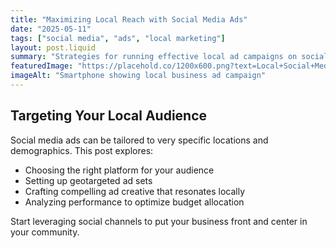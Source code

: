 ```yaml
---
title: "Maximizing Local Reach with Social Media Ads"
date: "2025-05-11"
tags: ["social media", "ads", "local marketing"]
layout: post.liquid
summary: "Strategies for running effective local ad campaigns on social platforms to engage community audiences."
featuredImage: "https://placehold.co/1200x600.png?text=Local+Social+Media+Ads"
imageAlt: "Smartphone showing local business ad campaign"
---
```


## Targeting Your Local Audience

Social media ads can be tailored to very specific locations and demographics. This post explores:

- Choosing the right platform for your audience
- Setting up geotargeted ad sets
- Crafting compelling ad creative that resonates locally
- Analyzing performance to optimize budget allocation

Start leveraging social channels to put your business front and center in your community.
